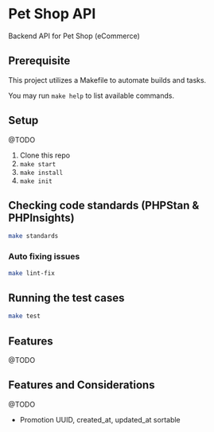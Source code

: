 # Pet Shop API

Backend API for Pet Shop (eCommerce)

## Prerequisite
This project utilizes a Makefile to automate builds and tasks.

You may run `make help` to list available commands. 

## Setup
@TODO
1. Clone this repo
2. `make start`
3. `make install`
4. `make init`

## Checking code standards (PHPStan & PHPInsights)

```bash
make standards
```

### Auto fixing issues

```bash
make lint-fix
```

## Running the test cases

```bash
make test
```

## Features
@TODO

## Features and Considerations
@TODO
- Promotion UUID, created_at, updated_at sortable


